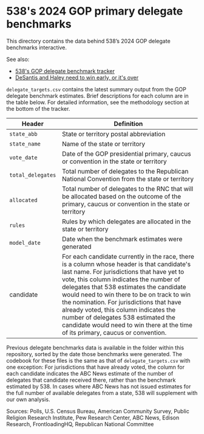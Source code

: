 # 538's 2024 GOP primary delegate benchmarks

This directory contains the data behind 538’s 2024 GOP delegate benchmarks interactive.

See also:

* [538's GOP delegate benchmark tracker](https://projects.fivethirtyeight.com/2024-republican-delegate-benchmarks/)
* [DeSantis and Haley need to win early, or it's over](https://abcnews.go.com/538/desantis-haley-win-early/story?id=106254579)

`delegate_targets.csv` contains the latest summary output from the GOP delegate benchmark estimates. Brief descriptions for each column are in the table below. For detailed information, see the methodology section at the bottom of the tracker. 

Header | Definition
---|---------
`state_abb` | State or territory postal abbreviation
`state_name` | Name of the state or territory
`vote_date` | Date of the GOP presidential primary, caucus or convention in the state or territory
`total_delegates` | Total number of delegates to the Republican National Convention from the state or territory
`allocated` | Total number of delegates to the RNC that will be allocated based on the outcome of the primary, caucus or convention in the state or territory
`rules` | Rules by which delegates are allocated in the state or territory
`model_date` | Date when the benchmark estimates were generated
candidate | For each candidate currently in the race, there is a column whose header is that candidate's last name. For jurisdictions that have yet to vote, this column indicates the number of delegates that 538 estimates the candidate would need to win there to be on track to win the nomination. For jurisdictions that have already voted, this column indicates the number of delegates 538 estimated the candidate would need to win there at the time of its primary, caucus or convention.

Previous delegate benchmarks data is available in the folder within this repository, sorted by the date those benchmarks were generated. The codebook for these files is the same as that of `delegate_targets.csv` with one exception: For jurisdictions that have already voted, the column for each candidate indicates the ABC News estimate of the number of delegates that candidate received there, rather than the benchmark estimated by 538. In cases where ABC News has not issued estimates for the full number of available delegates from a state, 538 will supplement with our own analysis. 

Sources: Polls, U.S. Census Bureau, American Community Survey, Public Religion Research Institute, Pew Research Center, ABC News, Edison Research, FrontloadingHQ, Republican National Committee
